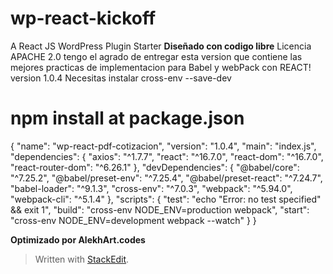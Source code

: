 
# wp-react-kickoff

A React JS WordPress Plugin Starter
**Diseñado con codigo libre**
Licencia APACHE 2.0
tengo el agrado de entregar esta version que contiene las mejores practicas de implementacion para Babel y webPack con REACT!
version 1.0.4
Necesitas instalar cross-env --save-dev
# npm install at package.json
{
  "name": "wp-react-pdf-cotizacion",
  "version": "1.0.4",
  "main": "index.js",
  "dependencies": {
    "axios": "^1.7.7",
    "react": "^16.7.0",
    "react-dom": "^16.7.0",
    "react-router-dom": "^6.26.1"
  },
  "devDependencies": {
    "@babel/core": "^7.25.2",
    "@babel/preset-env": "^7.25.4",
    "@babel/preset-react": "^7.24.7",
    "babel-loader": "^9.1.3",
    "cross-env": "^7.0.3",
    "webpack": "^5.94.0",
    "webpack-cli": "^5.1.4"
  },
  "scripts": {
    "test": "echo \"Error: no test specified\" && exit 1",
    "build": "cross-env NODE_ENV=production webpack",
    "start": "cross-env NODE_ENV=development webpack --watch"
  }
}


**Optimizado por AlekhArt.codes**
> Written with [StackEdit](https://stackedit.io/).